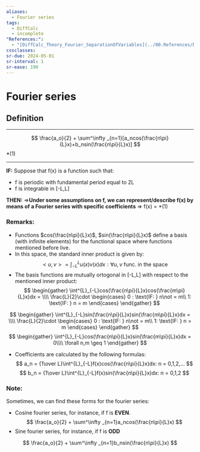 ```yaml
---
aliases:
  - Fourier series
tags:
  - DiffCalc
  - incomplete
"References:":
  - "[DiffCalc_Theory_Fourier_SeparationOfVariables](../00.References/DiffCalc_Theory_Fourier_SeparationOfVariables.pdf)"
cssclasses: 
sr-due: 2024-05-01
sr-interval: 1
sr-ease: 190
---
```


# Fourier series
## Definition
***
$$
\frac{a_o}{2} + \sum^\infty _{n=1}[a_ncos(\frac{n\pi}{L}x)+b_nsin(\frac{n\pi}{L}x)]
$$ *(1)
***

**IF:**
Suppose that f(x) is a function such that:
+ f is periodic with fundamental period equal to 2L
+ f is integrable in [-L,L]

**THEN:**
$\Rightarrow$**Under some assumptions on f, we can represent/describe f(x) by means of a Fourier series with specific coefficients** 
$\Rightarrow$ f(x) = *(1)

### Remarks:
+ Functions $cos(\frac{n\pi}{L}x)$, $sin(\frac{n\pi}{L}x)$ define a basis (with infinite elements) for the functional space where functions mentioned before live.
+ In this space, the standard inner product is given by:
$$
<u,v> = \int^{L}_{-L}u(x)v(x)dx: \forall u,v \text{ func. in the space}
$$
+ The basis functions are mutually ortogonal in [-L,L] with respect to the mentioned inner product:
$$
\begin{gather}
\int^{L}_{-L}cos(\frac{n\pi}{L}x)cos(\frac{m\pi}{L}x)dx = \\\\
\frac{L}{2}\cdot 
\begin{cases}
0 : \text{IF: } n\not = m\\
1: \text{IF: } n = m
\end{cases}
\end{gather}
$$


$$
\begin{gather}
\int^{L}_{-L}sin(\frac{n\pi}{L}x)sin(\frac{m\pi}{L}x)dx = \\\\
\frac{L}{2}\cdot 
\begin{cases}
0 : \text{IF: } n\not = m\\
1: \text{IF: } n = m
\end{cases}
\end{gather}
$$
$$
\begin{gather}
\int^{L}_{-L}cos(\frac{n\pi}{L}x)sin(\frac{m\pi}{L}x)dx = 0\\\\
\forall n,m \geq 1
\end{gather}
$$
+ Coefficients are calculated by the following formulas: 
$$
a_n = {1\over L}\int^{L}_{-L}f(x)cos(\frac{n\pi}{L}x)dx: n = 0,1,2,...
$$
$$
b_n = {1\over L}\int^{L}_{-L}f(x)sin(\frac{n\pi}{L}x)dx: n = 0,1,2
$$

### Note:
Sometimes, we can find these forms for the fourier series:
+ Cosine fourier series, for instance, if f is **EVEN**.
$$
\frac{a_o}{2} + \sum^\infty _{n=1}a_ncos(\frac{n\pi}{L}x)
$$
+ Sine fourier series, for instance, if f is **ODD**

$$
\frac{a_o}{2} + \sum^\infty _{n=1}b_nsin(\frac{n\pi}{L}x)
$$




